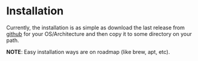 
# Installation

Currently, the installation is as simple as download the last release from [github](https://github.com/fernandezvara/certsfor/releases) for your OS/Architecture and then copy it to some directory on your path.

**NOTE**: Easy installation ways are on roadmap (like brew, apt, etc).